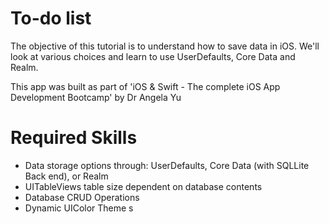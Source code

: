 # To-do list

The objective of this tutorial is to understand how to save data in iOS. We'll look at various choices and learn to use UserDefaults, Core Data and Realm.

This app was built as part of 'iOS & Swift - The complete iOS App Development Bootcamp' by Dr Angela Yu

# Required Skills
* Data storage options through: UserDefaults, Core Data (with SQLLite Back end), or Realm
* UITableViews table size dependent on database contents
* Database CRUD Operations
* Dynamic UIColor Theme s
